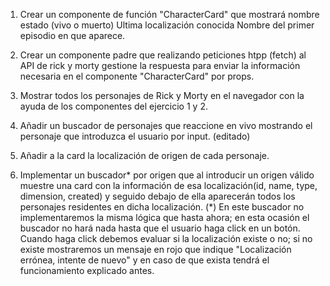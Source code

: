 1. Crear un componente de función "CharacterCard" que mostrará
nombre
estado (vivo o muerto)
Ultima localización conocida
Nombre del primer episodio en que aparece.

2. Crear un componente padre que realizando peticiones htpp (fetch) al API de rick y morty gestione la respuesta para enviar la información necesaria en el componente "CharacterCard" por props.

3. Mostrar todos los personajes de Rick y Morty en el navegador con la ayuda de los componentes del ejercicio 1 y 2.

4. Añadir un buscador de personajes que reaccione en vivo mostrando el personaje que introduzca el usuario por input. (editado) 

5. Añadir a la card la localización de origen de cada personaje.

6. Implementar un buscador* por origen que al introducir un origen válido muestre una card con la información de esa localización(id, name, type, dimension,  created) y seguido debajo de ella aparecerán todos los personajes residentes en dicha localización. (*) En este buscador no implementaremos la misma lógica que hasta ahora; en esta ocasión el buscador no hará nada hasta que el usuario haga click en un botón. Cuando haga click debemos evaluar si la localización existe o no; si no existe mostraremos un mensaje en rojo que indique "Localización errónea, intente de nuevo" y en caso de que exista tendrá el funcionamiento explicado antes.